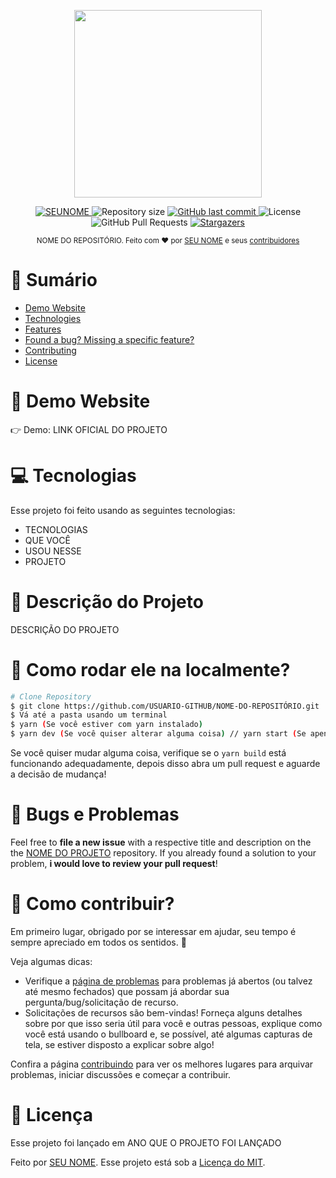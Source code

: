 <p align="center">
   <img src="LOGOTIPO-DO-REPOSITÓRIO" width="300"/>
</p>

<p align="center">
   <a href="SEU-LINKEDIN">
      <img alt="SEUNOME" src="https://img.shields.io/badge/-SEUNOME-5965e0?style=flat&logo=Linkedin&logoColor=white" />
   </a>
  <img alt="Repository size" src="https://img.shields.io/github/repo-size/USUARIO-GITHUB/NOME-DO-REPOSITÓRIO?color=5965e0">

  <a href="https://github.com/USUARIO-GITHUB/NOME-DO-REPOSITÓRIO/commits/master">
    <img alt="GitHub last commit" src="https://img.shields.io/github/last-commit/USUARIO-GITHUB/NOME-DO-REPOSITÓRIO?color=5965e0">
  </a>
  <img alt="License" src="https://img.shields.io/badge/license-MIT-5965e0">
  <img alt="GitHub Pull Requests" src="https://img.shields.io/github/issues-pr/USUARIO-GITHUB/NOME-DO-REPOSITÓRIO?color=5965e0" />
  <a href="https://github.com/USUARIO-GITHUB/NOME-DO-REPOSITÓRIO/stargazers">
    <img alt="Stargazers" src="https://img.shields.io/github/stars/USUARIO-GITHUB/NOME-DO-REPOSITÓRIO?color=5965e0&logo=github">
  </a>
</p>

<div align="center">
  <sub>NOME DO REPOSITÓRIO. Feito com ❤︎ por
    <a href="https://github.com/USUARIO-GITHUB">SEU NOME</a> e seus
    <a href="https://github.com/USUARIO-GITHUB/NOME-DO-REPOSITÓRIO/graphs/contributors">
      contribuidores
    </a>
  </sub>
</div>

# 📌 Sumário

* [Demo Website](#eyes-demo-website)
* [Technologies](#computer-technologies)
* [Features](#rocket-features)
* [Found a bug? Missing a specific feature?](#bug-issues)
* [Contributing](#tada-contributing)
* [License](#closed_book-license)

# 👀 Demo Website
👉  Demo: LINK OFICIAL DO PROJETO

# 💻 Tecnologias
Esse projeto foi feito usando as seguintes tecnologias:

* TECNOLOGIAS
* QUE VOCÊ
* USOU NESSE
* PROJETO

# 🚀 Descrição do Projeto

DESCRIÇÃO DO PROJETO

# 🚧 Como rodar ele na localmente?
```bash
# Clone Repository
$ git clone https://github.com/USUARIO-GITHUB/NOME-DO-REPOSITÓRIO.git
$ Vá até a pasta usando um terminal
$ yarn (Se você estiver com yarn instalado)
$ yarn dev (Se você quiser alterar alguma coisa) // yarn start (Se apenas quiser rodar o projeto)
```

Se você quiser mudar alguma coisa, verifique se o `yarn build` está funcionando adequadamente, depois disso abra um pull request e aguarde a decisão de mudança!

# 🐛 Bugs e Problemas

Feel free to **file a new issue** with a respective title and description on the the [NOME DO PROJETO](https://github.com/USUARIO-GITHUB/NOME-DO-REPOSITÓRIO/issues) repository. If you already found a solution to your problem, **i would love to review your pull request**!

# 🎉 Como contribuir?
Em primeiro lugar, obrigado por se interessar em ajudar, seu tempo é sempre apreciado em todos os sentidos. :100:

Veja algumas dicas:

* Verifique a [página de problemas](https://github.com/USUARIO-GITHUB/NOME-DO-REPOSITÓRIO/issues) para problemas já abertos (ou talvez até mesmo fechados) que possam já abordar sua pergunta/bug/solicitação de recurso.
* Solicitações de recursos são bem-vindas! Forneça alguns detalhes sobre por que isso seria útil para você e outras pessoas, explique como você está usando o bullboard e, se possível, até algumas capturas de tela, se estiver disposto a explicar sobre algo!

Confira a página [contribuindo](./CONTRIBUTING.md) para ver os melhores lugares para arquivar problemas, iniciar discussões e começar a contribuir.

# 📕 Licença

Esse projeto foi lançado em ANO QUE O PROJETO FOI LANÇADO

Feito por [SEU NOME](https://github.com/USUARIO-GITHUB).
Esse projeto está sob a [Licença do MIT](./LICENSE).
